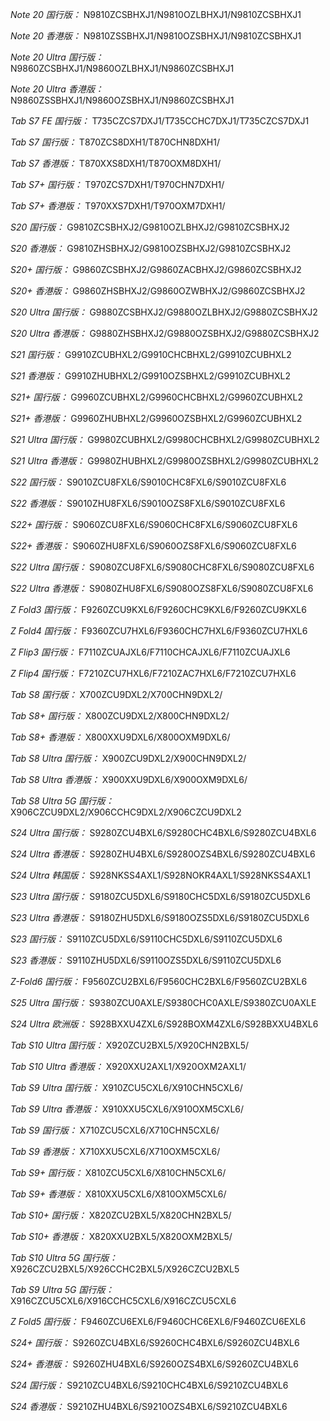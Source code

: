 *Note 20 国行版：*
N9810ZCSBHXJ1/N9810OZLBHXJ1/N9810ZCSBHXJ1

*Note 20 香港版：*
N9810ZSSBHXJ1/N9810OZSBHXJ1/N9810ZCSBHXJ1

*Note 20 Ultra 国行版：*
N9860ZCSBHXJ1/N9860OZLBHXJ1/N9860ZCSBHXJ1

*Note 20 Ultra 香港版：*
N9860ZSSBHXJ1/N9860OZSBHXJ1/N9860ZCSBHXJ1

*Tab S7 FE 国行版：*
T735CZCS7DXJ1/T735CCHC7DXJ1/T735CZCS7DXJ1

*Tab S7 国行版：*
T870ZCS8DXH1/T870CHN8DXH1/

*Tab S7 香港版：*
T870XXS8DXH1/T870OXM8DXH1/

*Tab S7+ 国行版：*
T970ZCS7DXH1/T970CHN7DXH1/

*Tab S7+ 香港版：*
T970XXS7DXH1/T970OXM7DXH1/

*S20 国行版：*
G9810ZCSBHXJ2/G9810OZLBHXJ2/G9810ZCSBHXJ2

*S20 香港版：*
G9810ZHSBHXJ2/G9810OZSBHXJ2/G9810ZCSBHXJ2

*S20+ 国行版：*
G9860ZCSBHXJ2/G9860ZACBHXJ2/G9860ZCSBHXJ2

*S20+ 香港版：*
G9860ZHSBHXJ2/G9860OZWBHXJ2/G9860ZCSBHXJ2

*S20 Ultra 国行版：*
G9880ZCSBHXJ2/G9880OZLBHXJ2/G9880ZCSBHXJ2

*S20 Ultra 香港版：*
G9880ZHSBHXJ2/G9880OZSBHXJ2/G9880ZCSBHXJ2

*S21 国行版：*
G9910ZCUBHXL2/G9910CHCBHXL2/G9910ZCUBHXL2

*S21 香港版：*
G9910ZHUBHXL2/G9910OZSBHXL2/G9910ZCUBHXL2

*S21+ 国行版：*
G9960ZCUBHXL2/G9960CHCBHXL2/G9960ZCUBHXL2

*S21+ 香港版：*
G9960ZHUBHXL2/G9960OZSBHXL2/G9960ZCUBHXL2

*S21 Ultra 国行版：*
G9980ZCUBHXL2/G9980CHCBHXL2/G9980ZCUBHXL2

*S21 Ultra 香港版：*
G9980ZHUBHXL2/G9980OZSBHXL2/G9980ZCUBHXL2

*S22 国行版：*
S9010ZCU8FXL6/S9010CHC8FXL6/S9010ZCU8FXL6

*S22 香港版：*
S9010ZHU8FXL6/S9010OZS8FXL6/S9010ZCU8FXL6

*S22+ 国行版：*
S9060ZCU8FXL6/S9060CHC8FXL6/S9060ZCU8FXL6

*S22+ 香港版：*
S9060ZHU8FXL6/S9060OZS8FXL6/S9060ZCU8FXL6

*S22 Ultra 国行版：*
S9080ZCU8FXL6/S9080CHC8FXL6/S9080ZCU8FXL6

*S22 Ultra 香港版：*
S9080ZHU8FXL6/S9080OZS8FXL6/S9080ZCU8FXL6

*Z Fold3 国行版：*
F9260ZCU9KXL6/F9260CHC9KXL6/F9260ZCU9KXL6

*Z Fold4 国行版：*
F9360ZCU7HXL6/F9360CHC7HXL6/F9360ZCU7HXL6

*Z Flip3 国行版：*
F7110ZCUAJXL6/F7110CHCAJXL6/F7110ZCUAJXL6

*Z Flip4 国行版：*
F7210ZCU7HXL6/F7210ZAC7HXL6/F7210ZCU7HXL6

*Tab S8 国行版：*
X700ZCU9DXL2/X700CHN9DXL2/

*Tab S8+ 国行版：*
X800ZCU9DXL2/X800CHN9DXL2/

*Tab S8+ 香港版：*
X800XXU9DXL6/X800OXM9DXL6/

*Tab S8 Ultra 国行版：*
X900ZCU9DXL2/X900CHN9DXL2/

*Tab S8 Ultra 香港版：*
X900XXU9DXL6/X900OXM9DXL6/

*Tab S8 Ultra 5G 国行版：*
X906CZCU9DXL2/X906CCHC9DXL2/X906CZCU9DXL2

*S24 Ultra 国行版：*
S9280ZCU4BXL6/S9280CHC4BXL6/S9280ZCU4BXL6

*S24 Ultra 香港版：*
S9280ZHU4BXL6/S9280OZS4BXL6/S9280ZCU4BXL6

*S24 Ultra 韩国版：*
S928NKSS4AXL1/S928NOKR4AXL1/S928NKSS4AXL1

*S23 Ultra 国行版：*
S9180ZCU5DXL6/S9180CHC5DXL6/S9180ZCU5DXL6

*S23 Ultra 香港版：*
S9180ZHU5DXL6/S9180OZS5DXL6/S9180ZCU5DXL6

*S23 国行版：*
S9110ZCU5DXL6/S9110CHC5DXL6/S9110ZCU5DXL6

*S23 香港版：*
S9110ZHU5DXL6/S9110OZS5DXL6/S9110ZCU5DXL6

*Z-Fold6 国行版：*
F9560ZCU2BXL6/F9560CHC2BXL6/F9560ZCU2BXL6

*S25 Ultra 国行版：*
S9380ZCU0AXLE/S9380CHC0AXLE/S9380ZCU0AXLE

*S24 Ultra 欧洲版：*
S928BXXU4ZXL6/S928BOXM4ZXL6/S928BXXU4BXL6

*Tab S10 Ultra 国行版：*
X920ZCU2BXL5/X920CHN2BXL5/

*Tab S10 Ultra 香港版：*
X920XXU2AXL1/X920OXM2AXL1/

*Tab S9 Ultra 国行版：*
X910ZCU5CXL6/X910CHN5CXL6/

*Tab S9 Ultra 香港版：*
X910XXU5CXL6/X910OXM5CXL6/

*Tab S9  国行版：*
X710ZCU5CXL6/X710CHN5CXL6/

*Tab S9  香港版：*
X710XXU5CXL6/X710OXM5CXL6/

*Tab S9+ 国行版：*
X810ZCU5CXL6/X810CHN5CXL6/

*Tab S9+ 香港版：*
X810XXU5CXL6/X810OXM5CXL6/

*Tab S10+ 国行版：*
X820ZCU2BXL5/X820CHN2BXL5/

*Tab S10+ 香港版：*
X820XXU2BXL5/X820OXM2BXL5/

*Tab S10 Ultra 5G 国行版：*
X926CZCU2BXL5/X926CCHC2BXL5/X926CZCU2BXL5

*Tab S9 Ultra 5G 国行版：*
X916CZCU5CXL6/X916CCHC5CXL6/X916CZCU5CXL6

*Z Fold5 国行版：*
F9460ZCU6EXL6/F9460CHC6EXL6/F9460ZCU6EXL6

*S24+ 国行版：*
S9260ZCU4BXL6/S9260CHC4BXL6/S9260ZCU4BXL6

*S24+ 香港版：*
S9260ZHU4BXL6/S9260OZS4BXL6/S9260ZCU4BXL6

*S24 国行版：*
S9210ZCU4BXL6/S9210CHC4BXL6/S9210ZCU4BXL6

*S24 香港版：*
S9210ZHU4BXL6/S9210OZS4BXL6/S9210ZCU4BXL6

